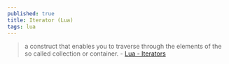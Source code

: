 ```yaml
---
published: true
title: Iterator (Lua)
tags: lua
---
```

> a construct that enables you to traverse through the elements of the so called collection or container. - [Lua - Iterators](https://www.tutorialspoint.com/lua/lua_iterators.htm)
